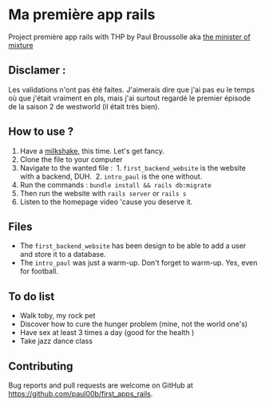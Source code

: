 # Ma première app rails

Project première app rails with THP by Paul Broussolle aka <a href="https://www.youtube.com/watch?v=SSK2SrPU5hs&lc=z12ef5qpowijv1y4t04chvdrisenerehqb0">the minister of mixture</a>


## Disclamer :
Les validations n'ont pas été faites. J'aimerais dire que j'ai pas eu le temps où que j'était vraiment en pls, mais j'ai surtout regardé le premier épisode de la saison 2 de westworld (il était très bien).

## How to use ?

1. Have a <a href="http://www.marmiton.org/recettes/recettes-incontournables-detail_milk-shake_r_67.aspx">milkshake</a>, this time. Let's get fancy.
2. Clone the file to your computer
3. Navigate to the wanted file :
  1. `first_backend_website` is the website with a backend, DUH.
  2. `intro_paul` is the one without.
4. Run the commands : `bundle install && rails db:migrate`
5. Then run the website with `rails server` or `rails s`
6. Listen to the homepage video 'cause you deserve it.


## Files
* The `first_backend_website` has been design to be able to add a user and store it to a database.
* The `intro_paul` was just a warm-up. Don't forget to warm-up. Yes, even for football.

## To do list
* Walk toby, my rock pet
* Discover how to cure the hunger problem (mine, not the world one's)
* Have sex at least 3 times a day (good for the health )
* Take jazz dance class

## Contributing

Bug reports and pull requests are welcome on GitHub at https://github.com/paul00b/first_apps_rails.
